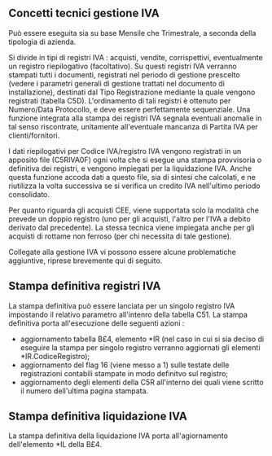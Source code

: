 ## Concetti tecnici gestione IVA

Può essere eseguita sia su base Mensile che Trimestrale, a seconda della tipologia di azienda.

Si divide in tipi di registri IVA :  acquisti, vendite, corrispettivi, eventualmente un registro riepilogativo (facoltativo).
Su questi registri IVA verranno stampati tutti i documenti, registrati nel periodo di gestione prescelto (vedere i parametri generali di gestione trattati nel documento di installazione), destinati dal Tipo Registrazione mediante la quale vengono registrati (tabella C5D).
L'ordinamento di tali registri è ottenuto per Numero/Data Protocollo, e deve essere perfettamente sequenziale.
Una funzione integrata alla stampa dei registri IVA segnala eventuali anomalie in tal senso riscontrate, unitamente all'eventuale mancanza di Partita IVA per clienti/fornitori.

I dati riepilogativi per Codice IVA/registro IVA vengono registrati in un apposito file (C5RIVA0F) ogni volta che si esegue una stampa provvisoria o definitiva dei registri, e vengono impiegati per la liquidazione IVA.
Anche questa funzione accoda dati a questo file, sia di sintesi che calcolati, e ne riutilizza la volta successiva se si verifica un credito IVA nell'ultimo periodo consolidato.

Per quanto riguarda gli acquisti CEE, viene supportata solo la modalità che prevede un doppio registro (uno per gli acquisti, l'altro per l'IVA a debito derivato dal precedente).
La stessa tecnica viene impiegata anche per gli acquisti di rottame non ferroso (per chi necessita di tale gestione).

Collegate alla gestione IVA vi possono essere alcune problematiche aggiuntive, riprese brevemente qui di seguito.

## Stampa definitiva registri IVA

La stampa definitiva può essere lanciata per un singolo registro IVA impostando il relativo parametro all'intenro della tabella C51.
La stampa definitiva porta all'esecuzione delle seguenti azioni : 
 * aggiornamento tabella B£4, elemento *IR (nel caso in cui si sia deciso di eseguire la stampa per singolo registro verranno aggiornati gli elementi *IR.CodiceRegistro);
 * aggiornamento del flag 16 (viene messo a 1) sulle testate delle registrazioni contabili stampate in modo definitvo sul registro;
 * aggiornamento degli elementi della C5R all'interno dei quali viene scritto il numero dell'ultima pagina stampata.

## Stampa definitiva liquidazione IVA

La stampa definitiva della liquidazione IVA porta all'agiornamento dell'elemento *IL della B£4.
